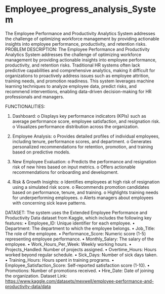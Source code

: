 # Employee_progress_analysis_System
The Employee Performance and Productivity Analytics System addresses the challenge of optimizing workforce management by providing actionable insights into employee performance, productivity, and retention risks. 
PROBLEM DESCRIPTION:
The Employee Performance and Productivity Analytics System addresses the challenge of optimizing workforce management by providing actionable insights into employee performance, productivity, and retention risks. Traditional HR systems often lack predictive capabilities and comprehensive analytics, making it difficult for organizations to proactively address issues such as employee attrition, training needs, and promotion readiness. This system leverages machine learning techniques to analyze employee data, predict risks, and recommend interventions, enabling data-driven decision-making for HR professionals and managers.

FUNCTIONALITIES:
1.	Dashboard:
o	Displays key performance indicators (KPIs) such as average performance score, employee satisfaction, and resignation risk.
o	Visualizes performance distribution across the organization.
2.	Employee Analysis:
o	Provides detailed profiles of individual employees, including tenure, performance scores, and department.
o	Generates personalized recommendations for retention, promotion, and training based on predictive models.
3.	New Employee Evaluation:
o	Predicts the performance and resignation risk of new hires based on input metrics.
o	Offers actionable recommendations for onboarding and development.


4.	Risk & Growth Insights:
o	Identifies employees at high risk of resignation using a simulated risk score.
o	Recommends promotion candidates based on performance, tenure, and training.
o	Highlights training needs for underperforming employees.
o	Alerts managers about employees with concerning sick leave patterns.

DATASET:
The system uses the Extended Employee Performance and Productivity Data dataset from Kaggle, which includes the following key features:
•	Employee_ID: Unique identifier for each employee.
•	Department: The department to which the employee belongs.
•	Job_Title: The role of the employee.
•	Performance_Score: Numeric score (1-5) representing employee performance.
•	Monthly_Salary: The salary of the employee.
•	Work_Hours_Per_Week: Weekly working hours.
•	Projects_Handled: Number of projects assigned.
•	Overtime_Hours: Hours worked beyond regular schedule.
•	Sick_Days: Number of sick days taken.
•	Training_Hours: Hours spent in training programs.
•	Employee_Satisfaction_Score: Self-reported satisfaction score (1-10).
•	Promotions: Number of promotions received.
•	Hire_Date: Date of joining the organization.
Dataset Link: https://www.kaggle.com/datasets/mexwell/employee-performance-and-productivity-data/data 

